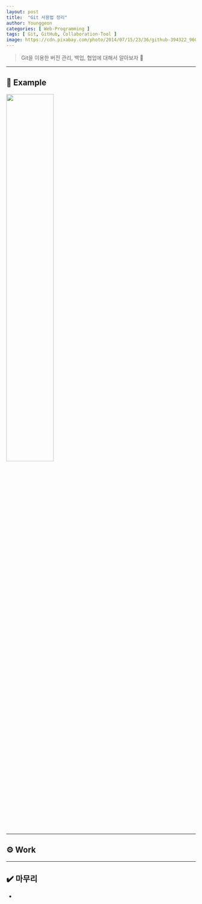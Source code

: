 ```yaml
---
layout: post
title:  "Git 사용법 정리"
author: Younggeon
categories: [ Web-Programming ]
tags: [ Git, GitHub, Collaboration-Tool ]
image: https://cdn.pixabay.com/photo/2014/07/15/23/36/github-394322_960_720.png
---
```


> Git을 이용한 버전 관리, 백업, 협업에 대해서 알아보자 🤼

---

## 🚴 Example

<img src="" width="50%" height="50%" title="" alt="" />

---

## ⚙️ Work

---

## ✔️ 마무리

-
